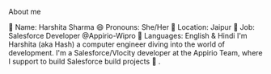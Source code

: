 About me

👤 Name: Harshita Sharma
😄 Pronouns: She/Her
📍 Location: Jaipur
💼 Job: Salesforce Developer @Appirio-Wipro
📣 Languages: English & Hindi
I'm Harshita (aka Hash) a computer engineer diving into the world of development. I'm a Salesforce/Vlocity developer at the Appirio Team, where I support to build Salesforce build projects 🚩 .
